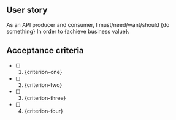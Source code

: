 <!--- Provide a general summary of the issue in the Title above -->
<!---
  If you're reporting a defect, delete this block and uncomment
  the DEFECTS section.
-->
## User story
As an API producer and consumer,
I must/need/want/should {do something}
In order to {achieve business value}.

<!---
    Write each criterion in the present tense. Criteria should express the
    app's behavior or state once requirementsmhave been met and all tests pass with full coverage.
-->
## Acceptance criteria
- [ ] 1. {criterion-one}
- [ ] 2. {criterion-two}
- [ ] 3. {criterion-three}
- [ ] 4. {criterion-four}

<!-- DEFECTS -->
<!--- If you're describing a bug, tell us what should happen -->
<!-- ## Expected Behavior -->


<!-- ## Current Behavior -->
<!--- If describing a bug, tell us what happens instead of the expected behavior -->
<!--- If suggesting a change/improvement, explain the difference from current behavior -->

<!-- ## Possible Solution -->
<!--- Not obligatory, but suggest a fix/reason for the bug, -->
<!--- or ideas how to implement the addition or change -->

<!-- ## Steps to Reproduce (for bugs) -->
<!--- Provide a link to a live example, or an unambiguous set of steps to -->
<!--- reproduce this bug. Include code to reproduce, if relevant -->
<!-- 1.
2.
3.
4. -->

<!-- ## Context -->
<!--- How has this issue affected you? What are you trying to accomplish? -->
<!--- Providing context helps us come up with a solution that is most useful in the real world -->

<!-- ## Your Environment -->
<!--- Include as many relevant details about the environment you experienced the Type: Defect in -->
<!-- * Version used:
* Environment name and version (e.g. Chrome 39, node.js 5.4):
* Operating System and version (desktop or mobile):
* Link to your project: -->

[eslint-plugin-dev-env-url]: http://eslint.org/docs/developer-guide/development-environment
